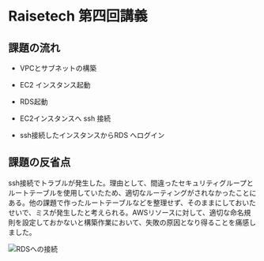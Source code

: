 #  Raisetech 第四回講義

##  課題の流れ

- VPCとサブネットの構築

- EC2 インスタンス起動
- RDS起動

- EC2インスタンスへ ssh 接続

- ssh接続したインスタンスからRDS へログイン

##  課題の反省点
 ssh接続でトラブルが発生した。理由として、間違ったセキュリティグループとルートテーブルを使用していたため、適切なルーティングがされなかったことにある。他の課題で作ったルートテーブルなどを整理せず、そのままにしておいたせいで、ミスが発生したと考えられる。AWSリソースに対して、適切な命名規則を設定しておかないと構築作業において、失敗の原因となり得ることを痛感しました。
 
 ![RDSへの接続](https://user-images.githubusercontent.com/117337037/222945180-70e94bbe-0d57-44cc-9323-3d3b0f1606cb.PNG)

 
 
